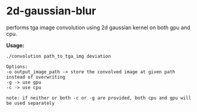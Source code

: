 # 2d-gaussian-blur

performs tga image convolution using 2d gaussian kernel on both gpu and cpu.

**Usage:**

	./convolution path_to_tga_img deviation

	Options:
	-o output_image_path -> store the convolved image at given path instead of overwriting
	-g -> use gpu
	-c -> use cpu

	note: if neither or both -c or -g are provided, both cpu and gpu will be used separately
